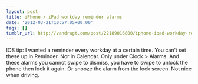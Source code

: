 ```yaml
---
layout: post
title: iPhone / iPad workday reminder alarms
date: '2012-03-21T10:57:05+00:00'
tags: []
tumblr_url: http://vandragt.com/post/22189016800/iphone-ipad-workday-reminder-alarms
---
```

IOS tip: I wanted a reminder every workday at a certain time. You can’t set these up in Reminder. Nor in Calendar. Only under Clock > Alarms. And these alarms you cannot swipe to dismiss, you have to swipe to unlock the phone then lock it again. Or snooze the alarm from the lock screen. Not nice when driving.
